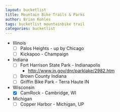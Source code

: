 ```yaml
---
layout: bucketlist
title: Mountain Bike Trails & Parks
author: Brian Kohles
tags: bucketlist mountainbike trail
categories: bucketlist
---
```

* Illinois
  - [ ] Palos Heights - up by Chicago
  - [ ] Kickapoo - Champaign
* Indiana
  - [ ] Fort Harrison State Park - Indianapolis
    - http://www.in.gov/dnr/parklake/2982.htm
  - [ ] Brown County Indiana
  - [ ] Griffin Bike Park - Terra Haute IN
* Wisconsin
  - [x] CamRock - Cambridge, WI
* Michigan
  - [ ] Copper Harbor - Michigan, UP